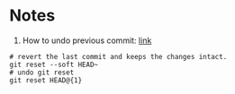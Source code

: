 # Notes
1. How to undo previous commit: [link](http://stackoverflow.com/questions/927358/how-to-undo-last-commits-in-git)
```
# revert the last commit and keeps the changes intact.
git reset --soft HEAD~
# undo git reset
git reset HEAD@{1}
```
